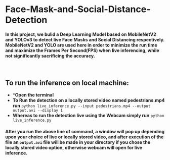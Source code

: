 # Face-Mask-and-Social-Distance-Detection
#### In this project, we bulid a Deep Learning Model based on MobileNetV2 and YOLOv3 to detect live Face Masks and Social Distancing respectively. MobileNetV2 and YOLO are used here in order to minimize the run time and maximize the Frames Per Second(FPS) when live inferencing, while not significantly sacrificing the accuracy. 

<br>

## To run the inference on local machine:
* ***Open the terminal**
* **To Run the detection on a locally stored video named pedestrians.mp4 run** `python live_inference.py --input pedestrians.mp4 --output output.avi --display 1`
* **Whereas to run the detection live using the Webcam simply run** ` python live_inference.py `

#### **After you run the above line of command, a window will pop up depending upon your choice of live or locally stored video, and after execution of the file an `output.avi` file will be made in your directory if you chose the locally stored video option, otherwise webcam will open for live inference.**
<br>
